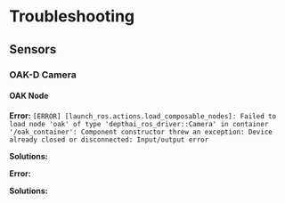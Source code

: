# Troubleshooting

## Sensors

### OAK-D Camera

#### OAK Node 

**Error:**
``` [ERROR] [launch_ros.actions.load_composable_nodes]: Failed to load node 'oak' of type 'depthai_ros_driver::Camera' in container '/oak_container': Component constructor threw an exception: Device already closed or disconnected: Input/output error ```

**Solutions:**



**Error:**
``` ```

**Solutions:**

 